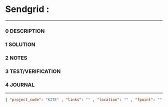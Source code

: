 # Sendgrid :

--------------------------------

### 0 DESCRIPTION

### 1 SOLUTION

### 2 NOTES

### 3 TEST/VERIFICATION

### 4 JOURNAL

--------------------------------

```json
{ "project_code": "KITE" , "links": "" , "location": "" , "fpoint": "" }
```
